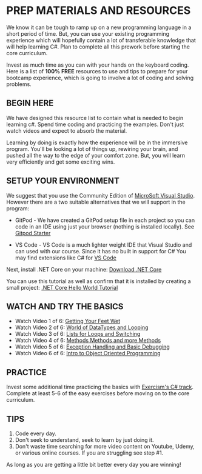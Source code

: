 # PREP MATERIALS AND RESOURCES

We know it can be tough to ramp up on a new programming language in a short period of time. But, you can use your existing programming experience which will hopefully contain a lot of transferable knowledge that will help learning C#. Plan to complete all this prework before starting the core curriculum.

Invest as much time as you can with your hands on the keyboard coding. Here is a list of **100% FREE** resources to use and tips to prepare for your bootcamp experience, which is going to involve a lot of coding and solving problems.

## BEGIN HERE

We have designed this resource list to contain what is needed to begin learning c#.  Spend time coding and practicing the examples. Don't just watch videos and expect to absorb the material. 

Learning by doing is exactly how the experience will be in the immersive program. You'll be looking a lot of things up, rewiring your brain, and pushed all the way to the edge of your comfort zone. But, you will learn very efficiently and get some exciting wins.

## SETUP YOUR ENVIRONMENT

We suggest that you use the Community Edition of [MicroSoft Visual Studio](https://visualstudio.microsoft.com/downloads/). However there are a two suitable alternatives that we will support in the program: 

* GitPod - We have created a GitPod setup file in each project so you can code in an IDE using just your browser (nothing is installed locally). See [Gitpod Starter](https://github.com/SanDiegoCodeSchool/dotnet-gitpod-starter) 

* VS Code - VS Code is a much lighter weight IDE that Visual Studio and can used with our course.  Since it has no built in support for C# You may find extensions like C# for [VS Code](https://marketplace.visualstudio.com/items?itemName=ms-vscode.csharp)

Next, install .NET Core on your machine: [Download .NET Core](https://dotnet.microsoft.com/download)


You can use this tutorial as well as confirm that it is installed by creating a small project: [.NET Core Hello World Tutorial](https://dotnet.microsoft.com/learn/dotnet/hello-world-tutorial/intro)

## WATCH AND TRY THE BASICS

* Watch Video 1 of 6: [Getting Your Feet Wet](https://vimeo.com/393588323/9b1a043416)
* Watch Video 2 of 6: [World of DataTypes and Looping](https://vimeo.com/393588520/de2d99cffc)
* Watch Video 3 of 6: [Lists for Loops and Switching](https://vimeo.com/393588726/a4b552e324)
* Watch Video 4 of 6: [Methods Methods and more Methods](https://vimeo.com/393588966/b4d15115a3)
* Watch Video 5 of 6: [Exception Handling and Basic Debugging](https://vimeo.com/393589167/ada881d4cb)
* Watch Video 6 of 6: [Intro to Object Oriented Programming](https://vimeo.com/393589369/c7dbc7bb4e)

## PRACTICE

Invest some additional time practicing the basics with [Exercism's C# track](https://exercism.io/tracks/csharp). Complete at least 5-6 of the easy exercises before moving on to the core curriculum.

## TIPS

1. Code every day.
1. Don't seek to understand, seek to learn by just doing it.
1. Don't waste time searching for more video content on Youtube, Udemy, or various online courses. If you are struggling see step #1.

As long as you are getting a little bit better every day you are winning!